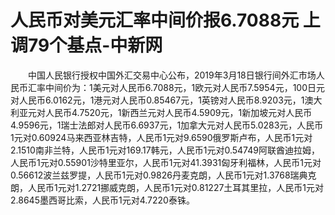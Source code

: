 # 人民币对美元汇率中间价报6.7088元 上调79个基点-中新网

　　中国人民银行授权中国外汇交易中心公布，2019年3月18日银行间外汇市场人民币汇率中间价为：1美元对人民币6.7088元，1欧元对人民币7.5954元，100日元对人民币6.0162元，1港元对人民币0.85467元，1英镑对人民币8.9203元，1澳大利亚元对人民币4.7520元，1新西兰元对人民币4.5909元，1新加坡元对人民币4.9596元，1瑞士法郎对人民币6.6937元，1加拿大元对人民币5.0283元，人民币1元对0.60924马来西亚林吉特，人民币1元对9.6590俄罗斯卢布，人民币1元对2.1510南非兰特，人民币1元对169.17韩元，人民币1元对0.54749阿联酋迪拉姆，人民币1元对0.55901沙特里亚尔，人民币1元对41.3931匈牙利福林，人民币1元对0.56612波兰兹罗提，人民币1元对0.9826丹麦克朗，人民币1元对1.3768瑞典克朗，人民币1元对1.2721挪威克朗，人民币1元对0.81227土耳其里拉，人民币1元对2.8645墨西哥比索，人民币1元对4.7220泰铢。
